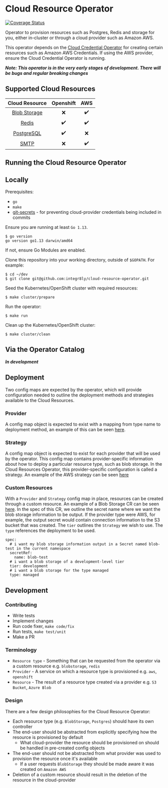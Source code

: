 # Cloud Resource Operator

[![Coverage Status](https://coveralls.io/repos/github/integr8ly/cloud-resource-operator/badge.svg)](https://coveralls.io/github/integr8ly/cloud-resource-operator)

Operator to provision resources such as Postgres, Redis and storage for you, either in-cluster or through a cloud
provider such as Amazon AWS.

This operator depends on the [Cloud Credential Operator](https://github.com/openshift/cloud-credential-operator) for
creating certain resources such as Amazon AWS Credentials. If using the AWS provider, ensure the Cloud Credential
Operator is running.

***Note: This operator is in the very early stages of development. There will be bugs and regular breaking changes***

## Supported Cloud Resources
| Cloud Resource 	| Openshift 	| AWS 	|
|:--------------:	|:---------:	|:---------:	|
|  [Blob Storage](./doc/blobstorage.md)  	|     :x:     	| :heavy_check_mark: 	|
|     [Redis](./doc/redis.md)  	|     :heavy_check_mark:     	|  :heavy_check_mark: 	|
|   [PostgreSQL](./doc/postgresql.md) 	|     :heavy_check_mark:     	|  :x:  	|
|      [SMTP](./doc/smtp.md)     	|     :x:     	|  :heavy_check_mark:  	|

## Running the Cloud Resource Operator
## Locally

Prerequisites:
- `go`
- `make`
- [git-secrets](https://github.com/awslabs/git-secrets) - for preventing cloud-provider credentials being included in 
commits

Ensure you are running at least `Go 1.13`.
```shell script
$ go version
go version go1.13 darwin/amd64
```

If not, ensure Go Modules are enabled.

Clone this repository into your working directory, outside of `$GOPATH`. For example:
```shell script
$ cd ~/dev
$ git clone git@github.com:integr8ly/cloud-resource-operator.git
```

Seed the Kubernetes/OpenShift cluster with required resources:
```shell script
$ make cluster/prepare
```

Run the operator:
```shell script
$ make run
```

Clean up the Kubernetes/OpenShift cluster:
```
$ make cluster/clean
```

## Via the Operator Catalog

***In development***

## Deployment
Two config maps are expected by the operator, which will provide configuration needed to outline the deployment methods and strategies available to the Cloud Resources.
### Provider
A config map object is expected to exist with a mapping from type name to deployment method, an example of this can be seen [here](deploy/examples/cloud_resource_config.yaml).
### Strategy 
A config map object is expected to exist for each provider that will be used by the operator. This config map contains provider-specific information about how to deploy a particular resource type, such as blob storage. In the Cloud Resources Operator, this provider-specific configuration is called a strategy. An example of the AWS strategy can be seen [here](deploy/examples/cloud_resources_aws_strategies.yaml)
### Custom Resources
With a `Provider` and `Strategy` config map in place, resources can be created through a custom resource. An example of a Blob Storage CR can be seen [here](./deploy/crds/integreatly_v1alpha1_blobstorage_cr.yaml). 
In the spec of this CR, we outline the secret name where we want the blob storage information to be output. If the provider type were AWS, for example, the output secret would contain connection information to the S3 bucket that was created. The `tier` outlines the `Strategy` we wish to use. The `type` references the deployment to be used.
```
spec:
  # i want my blob storage information output in a Secret named blob-test in the current namespace
  secretRef:
    name: blob-test
  # i want a blob storage of a development-level tier
  tier: development
  # i want a blob storage for the type managed
  type: managed

```
## Development

### Contributing

- Write tests
- Implement changes
- Run code fixer, `make code/fix`
- Run tests, `make test/unit`
- Make a PR

### Terminology
- `Resource type` - Something that can be requested from the operator via a custom resource e.g. `blobstorage`, `redis`
- `Provider` - A service on which a resource type is provisioned e.g. `aws`, `openshift`
- `Resource` - The result of a resource type created via a provider e.g. `S3 Bucket`, `Azure Blob`

### Design
There are a few design philosophies for the Cloud Resource Operator:
- Each resource type (e.g. `BlobStorage`, `Postgres`) should have its own controller
- The end-user should be abstracted from explicitly specifying how the resource is provisioned by default
    - What cloud-provider the resource should be provisioned on should be handled in pre-created config objects
- The end-user should not be abstracted from what provider was used to provision the resource once it's available
    - If a user requests `BlobStorage` they should be made aware it was created on `Amazon AWS`
- Deletion of a custom resource should result in the deletion of the resource in the cloud-provider